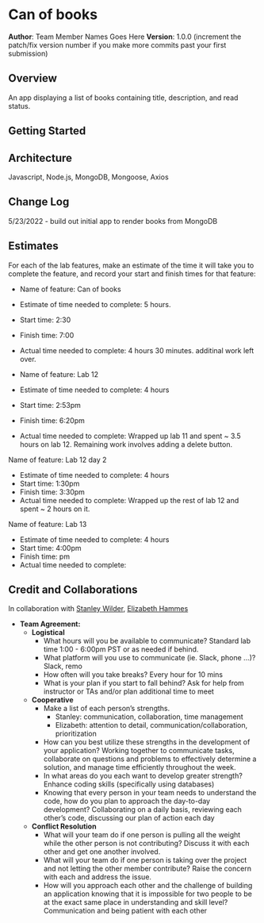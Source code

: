 # Can of books

**Author**: Team Member Names Goes Here
**Version**: 1.0.0 (increment the patch/fix version number if you make more commits past your first submission)

## Overview
An app displaying a list of books containing title, description, and read status.

## Getting Started

## Architecture
Javascript, Node.js, MongoDB, Mongoose, Axios

## Change Log
5/23/2022 - build out initial app to render books from MongoDB

## Estimates
For each of the lab features, make an estimate of the time it will take you to complete the feature, and record your start and finish times for that feature:

- Name of feature: Can of books
- Estimate of time needed to complete: 5 hours. 
- Start time: 2:30
- Finish time: 7:00
- Actual time needed to complete: 4 hours 30 minutes. additinal work left over.

- Name of feature: Lab 12
- Estimate of time needed to complete: 4 hours
- Start time: 2:53pm
- Finish time: 6:20pm
- Actual time needed to complete: Wrapped up lab 11 and spent ~ 3.5 hours on lab 12. Remaining work involves adding a delete button.

 Name of feature: Lab 12 day 2
- Estimate of time needed to complete: 4 hours
- Start time: 1:30pm
- Finish time: 3:30pm
- Actual time needed to complete: Wrapped up the rest of lab 12 and spent ~ 2 hours on it.

Name of feature: Lab 13
- Estimate of time needed to complete: 4 hours
- Start time: 4:00pm
- Finish time: pm
- Actual time needed to complete:

## Credit and Collaborations
In collaboration with [Stanley Wilder](https://github.com/stanwilder), [Elizabeth Hammes](https://github.com/ehammes)

- **Team Agreement:**
  - **Logistical**
    - What hours will you be available to communicate? Standard lab time 1:00 - 6:00pm PST or as needed if behind.
    - What platform will you use to communicate (ie. Slack, phone …)? Slack, remo
    - How often will you take breaks? Every hour for 10 mins
    - What is your plan if you start to fall behind? Ask for help from instructor or TAs and/or plan additional time to meet
  - **Cooperative**
    - Make a list of each person’s strengths.
      - Stanley: communication, collaboration, time management
      - Elizabeth: attention to detail, communication/collaboration, prioritization
    - How can you best utilize these strengths in the development of your application? Working together to communicate tasks, collaborate on questions and problems to effectively determine a solution, and manage time efficiently throughout the week.
    - In what areas do you each want to develop greater strength? Enhance coding skills (specifically using databases)
    - Knowing that every person in your team needs to understand the code, how do you plan to approach the day-to-day development? Collaborating on a daily basis, reviewing each other’s code, discussing our plan of action each day
  - **Conflict Resolution**
    - What will your team do if one person is pulling all the weight while the other person is not contributing? Discuss it with each other and get one another involved.
    - What will your team do if one person is taking over the project and not letting the other member contribute? Raise the concern with each and address the issue.
    - How will you approach each other and the challenge of building an application knowing that it is impossible for two people to be at the exact same place in understanding and skill level? Communication and being patient with each other
